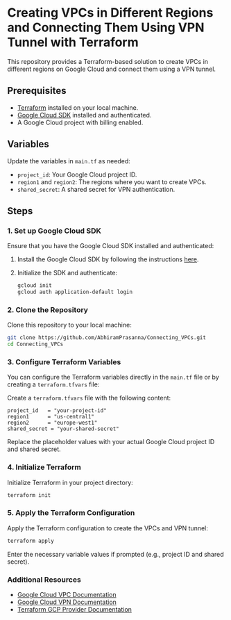 
# Creating VPCs in Different Regions and Connecting Them Using VPN Tunnel with Terraform

This repository provides a Terraform-based solution to create VPCs in different regions on Google Cloud and connect them using a VPN tunnel.

## Prerequisites

- [Terraform](https://www.terraform.io/downloads.html) installed on your local machine.
- [Google Cloud SDK](https://cloud.google.com/sdk/docs/install) installed and authenticated.
- A Google Cloud project with billing enabled.

## Variables

Update the variables in `main.tf` as needed:
- `project_id`: Your Google Cloud project ID.
- `region1` and `region2`: The regions where you want to create VPCs.
- `shared_secret`: A shared secret for VPN authentication.

## Steps

### 1. Set up Google Cloud SDK

Ensure that you have the Google Cloud SDK installed and authenticated:

1. Install the Google Cloud SDK by following the instructions [here](https://cloud.google.com/sdk/docs/install).
2. Initialize the SDK and authenticate:

   ```sh
   gcloud init
   gcloud auth application-default login
   ```

### 2. Clone the Repository

Clone this repository to your local machine:

```sh
git clone https://github.com/AbhiramPrasanna/Connecting_VPCs.git
cd Connecting_VPCs
```

### 3. Configure Terraform Variables

You can configure the Terraform variables directly in the `main.tf` file or by creating a `terraform.tfvars` file:

Create a `terraform.tfvars` file with the following content:

```hcl
project_id   = "your-project-id"
region1      = "us-central1"
region2      = "europe-west1"
shared_secret = "your-shared-secret"
```

Replace the placeholder values with your actual Google Cloud project ID and shared secret.

### 4. Initialize Terraform

Initialize Terraform in your project directory:

```sh
terraform init
```

### 5. Apply the Terraform Configuration

Apply the Terraform configuration to create the VPCs and VPN tunnel:

```sh
terraform apply
```

Enter the necessary variable values if prompted (e.g., project ID and shared secret).

### Additional Resources

- [Google Cloud VPC Documentation](https://cloud.google.com/vpc/docs)
- [Google Cloud VPN Documentation](https://cloud.google.com/vpn/docs)
- [Terraform GCP Provider Documentation](https://registry.terraform.io/providers/hashicorp/google/latest/docs)
```

